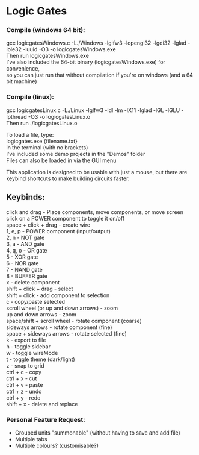 # Logic Gates

### Compile (windows 64 bit):
gcc logicgatesWindows.c -L./Windows -lglfw3 -lopengl32 -lgdi32 -lglad -lole32 -luuid -O3 -o logicgatesWindows.exe\
Then run logicgatesWindows.exe\
I've also included the 64-bit binary (logicgatesWindows.exe) for convenience,\
so you can just run that without compilation if you're on windows (and a 64 bit machine)

### Compile (linux):
gcc logicgatesLinux.c -L./Linux -lglfw3 -ldl -lm -lX11 -lglad -lGL -lGLU -lpthread -O3 -o logicgatesLinux.o\
Then run ./logicgatesLinux.o

To load a file, type:\
logicgates.exe {filename.txt}\
in the terminal (with no brackets)\
I've included some demo projects in the "Demos" folder\
Files can also be loaded in via the GUI menu

This application is designed to be usable with just a mouse, but there are\
keybind shortcuts to make building circuits faster.

## Keybinds:
click and drag - Place components, move components, or move screen\
click on a POWER component to toggle it on/off\
space + click + drag - create wire\
1, e, p - POWER component (input/output)\
2, n - NOT gate\
3, a - AND gate\
4, q, o - OR gate\
5 - XOR gate\
6 - NOR gate\
7 - NAND gate\
8 - BUFFER gate\
x - delete component\
shift + click + drag - select\
shift + click - add component to selection\
c - copy/paste selected\
scroll wheel (or up and down arrows) - zoom\
up and down arrows - zoom\
space/shift + scroll wheel - rotate component (coarse)\
sideways arrows - rotate component (fine)\
space + sideways arrows - rotate selected (fine)\
k - export to file\
h - toggle sidebar\
w - toggle wireMode\
t - toggle theme (dark/light)\
z - snap to grid\
ctrl + c - copy\
ctrl + x - cut\
ctrl + v - paste\
ctrl + z - undo\
ctrl + y - redo\
shift + x - delete and replace


### Personal Feature Request:
 - Grouped units "summonable" (without having to save and add file)
 - Multiple tabs
 - Multiple colours? (customisable?)
 